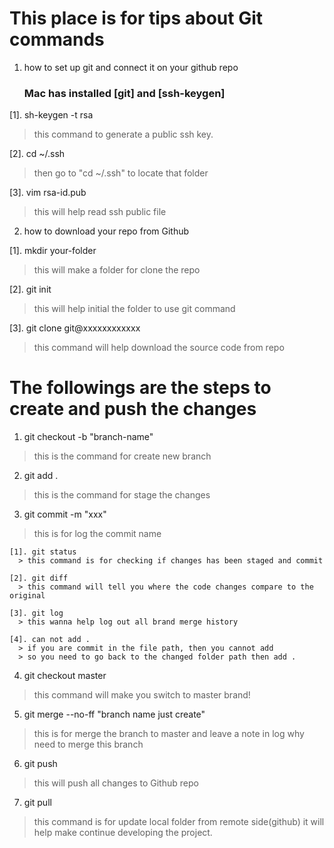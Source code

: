 # This place is for tips about Git commands

 1. how to set up git and connect it on your github repo

    ### Mac has installed [git] and [ssh-keygen]

  [1]. sh-keygen -t rsa
  > this command to generate a public ssh key.

  [2]. cd ~/.ssh
  > then go to "cd ~/.ssh" to locate that folder

  [3]. vim rsa-id.pub
  > this will help read ssh public file

 2. how to download your repo from Github

  [1]. mkdir your-folder
  > this will make a folder for clone the repo

  [2]. git init
  > this will help initial the folder to use git command

  [3]. git clone git@xxxxxxxxxxxx
  > this command will help download the source code from repo


# The followings are the steps to create and push the changes

  1. git checkout -b "branch-name"
  > this is the command for create new branch

  2. git add .
  > this is the command for stage the changes

  3. git commit -m "xxx"
  > this is for log the commit name

    [1]. git status
      > this command is for checking if changes has been staged and commit

    [2]. git diff
      > this command will tell you where the code changes compare to the original

    [3]. git log
      > this wanna help log out all brand merge history

    [4]. can not add .
      > if you are commit in the file path, then you cannot add
      > so you need to go back to the changed folder path then add .

  4. git checkout master
  > this command will make you switch to master brand!

  5. git merge --no-ff "branch name just create"
  > this is for merge the branch to master and leave a note in log why need to merge this branch

  6. git push
  > this will push all changes to Github repo

  7. git pull
  > this command is for update local folder from remote side(github)
  > it will help make continue developing the project.
